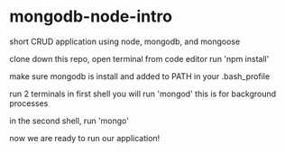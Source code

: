 # mongodb-node-intro
short CRUD application using node, mongodb, and mongoose


clone down this repo,
open terminal from code editor
run 'npm install' 

make sure mongodb is install and added to PATH in your .bash_profile

run 2 terminals 
in first shell you will run  'mongod' 
this is for background processes  

in the second shell, run 'mongo'

now we are ready to run our application!
